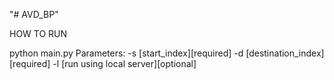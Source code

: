 "# AVD_BP" 

HOW TO RUN

python main.py 
Parameters:
-s [start_index][required] 
-d [destination_index][required] 
-l [run using local server][optional]